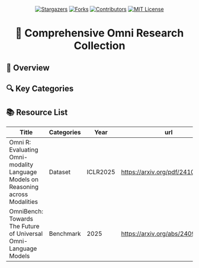 <a name="readme-top"></a>

<div align="center">
  <a href="https://github.com/TOM-ZHOUch/Awesome-Omni-Papers/stargazers"><img src="https://img.shields.io/github/stars/TOM-ZHOUch/Awesome-Omni-Papers?style=for-the-badge" alt="Stargazers"></a>
  <a href="https://github.com/TOM-ZHOUch/Awesome-Omni-Papers/network/members"><img src="https://img.shields.io/github/forks/TOM-ZHOUch/Awesome-Omni-Papers?style=for-the-badge" alt="Forks"></a>
  <a href="[https://github.com/Ruiyang-061X/Awesome-MLLM-Reasoning](https://github.com/TOM-ZHOUch/Awesome-Omni-Papers)/graphs/contributors"><img src="https://img.shields.io/github/contributors/TOM-ZHOUch/Awesome-Omni-Papers?style=for-the-badge" alt="Contributors"></a>
  <a href="https://github.com/TOM-ZHOUch/Awesome-Omni-Papers/blob/main/LICENSE"><img src="https://img.shields.io/github/license/TOM-ZHOUch/Awesome-Omni-Papers?style=for-the-badge" alt="MIT License"></a>
</div>

<h1 align="center">🤖 Comprehensive Omni Research Collection</h1>

## 🌟 Overview
## 🔍 Key Categories
## 📚 Resource List
| Title | Categories | Year | url |
| --- | --- | --- | --- |
| Omni R: Evaluating Omni-modality Language Models on Reasoning across Modalities | Dataset | ICLR2025 | https://arxiv.org/pdf/2410.12219 |
| OmniBench: Towards The Future of Universal Omni-Language Models | Benchmark | 2025 | https://arxiv.org/abs/2409.15272 |


